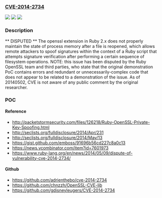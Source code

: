 ### [CVE-2014-2734](https://cve.mitre.org/cgi-bin/cvename.cgi?name=CVE-2014-2734)
![](https://img.shields.io/static/v1?label=Product&message=n%2Fa&color=blue)
![](https://img.shields.io/static/v1?label=Version&message=n%2Fa&color=blue)
![](https://img.shields.io/static/v1?label=Vulnerability&message=n%2Fa&color=brighgreen)

### Description

** DISPUTED ** The openssl extension in Ruby 2.x does not properly maintain the state of process memory after a file is reopened, which allows remote attackers to spoof signatures within the context of a Ruby script that attempts signature verification after performing a certain sequence of filesystem operations.  NOTE: this issue has been disputed by the Ruby OpenSSL team and third parties, who state that the original demonstration PoC contains errors and redundant or unnecessarily-complex code that does not appear to be related to a demonstration of the issue. As of 20140502, CVE is not aware of any public comment by the original researcher.

### POC

#### Reference
- http://packetstormsecurity.com/files/126218/Ruby-OpenSSL-Private-Key-Spoofing.html
- http://seclists.org/fulldisclosure/2014/Apr/231
- http://seclists.org/fulldisclosure/2014/May/13
- https://gist.github.com/emboss/91696b56cd227c8a0c13
- https://news.ycombinator.com/item?id=7601973
- https://www.ruby-lang.org/en/news/2014/05/09/dispute-of-vulnerability-cve-2014-2734/

#### Github
- https://github.com/adrienthebo/cve-2014-2734
- https://github.com/chnzzh/OpenSSL-CVE-lib
- https://github.com/gdisneyleugers/CVE-2014-2734

